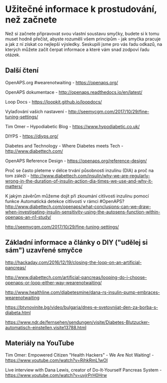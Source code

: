# Užitečné informace k prostudování, než začnete

Než si začnete připravovat svou vlastní soustavu smyčky, budete si k tomu muset hodně přečíst, abyste rozuměli všem principům - jak smyčka pracuje a jak z ní získat co nejlepší výsledky. Seskupili jsme pro vás řadu odkazů, na kterých můžete začít čerpat informace a které vám snad zodpoví řadu otázek.

## Další čtení

OpenAPS.org #wearenotwaiting - https://openaps.org/

OpenAPS dokumentace - http://openaps.readthedocs.io/en/latest/

Loop Docs - https://loopkit.github.io/loopdocs/

Vylaďování vašich nastavení - http://seemycgm.com/2017/10/29/fine-tuning-settings/

Tim Omer – Hypodiabetic Blog - https://www.hypodiabetic.co.uk/

DIYPS - https://diyps.org/

Diabetes and Technology - Where Diabetes meets Tech - http://www.diabettech.com/

OpenAPS Reference Design - https://openaps.org/reference-design/

Proč se často pleteme v délce trvání působnosti inzulínu (DIA) a proč na tom záleží - http://www.diabettech.com/insulin/why-we-are-regularly-wrong-in-the-duration-of-insulin-action-dia-times-we-use-and-why-it-matters/

K jakým závěrům můžeme dojít při zkoumání citlivosti inzulínu pomocí funkce Automatická detekce citlivosti v rámci #OpenAPS? http://www.diabettech.com/openaps/what-conclusions-can-we-draw-when-investigating-insulin-sensitivity-using-the-autosens-function-within-openaps-an-n1-study/

<http://seemycgm.com/2017/10/29/fine-tuning-settings/>

## Základní informace a články o DIY ("udělej si sám") uzavřené smyčce

<http://hackaday.com/2016/12/19/closing-the-loop-on-an-artificial-pancreas/>

<http://www.diabettech.com/artificial-pancreas/looping-do-i-choose-openaps-or-loop-either-way-wearenotwaiting/>

<http://www.healthline.com/diabetesmine/dana-rs-insulin-pump-embraces-wearenotwaiting>

<https://btvnovinite.bg/video/bulgaria/dnes-e-svetovnijat-den-za-borba-s-diabeta.html>

<https://www.ndr.de/fernsehen/sendungen/visite/Diabetes-Blutzucker-automatisch-einstellen,visite13788.html>

## Materiály na YouTube

Tim Omer: Empowered Citizen "Health Hackers" - We Are Not Waiting! - https://www.youtube.com/watch?v=RjhkRmL1wOI

Live interview with Dana Lewis, creator of Do-It-Yourself Pancreas System - https://www.youtube.com/watch?v=uvjrPrH0Hrw